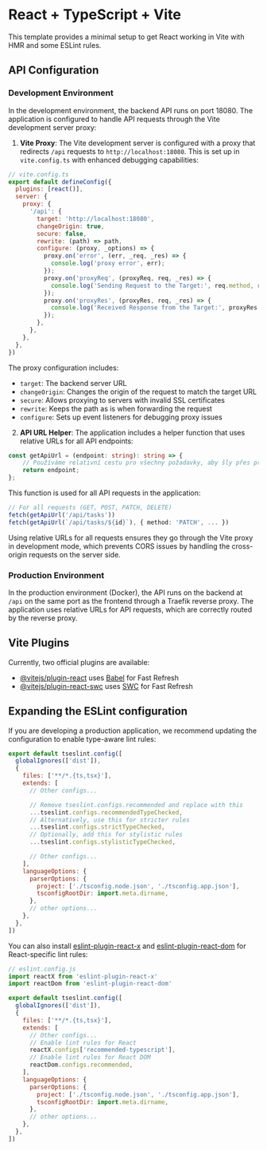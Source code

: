 # React + TypeScript + Vite

This template provides a minimal setup to get React working in Vite with HMR and some ESLint rules.

## API Configuration

### Development Environment

In the development environment, the backend API runs on port 18080. The application is configured to handle API requests through the Vite development server proxy:

1. **Vite Proxy**: The Vite development server is configured with a proxy that redirects `/api` requests to `http://localhost:18080`. This is set up in `vite.config.ts` with enhanced debugging capabilities:

```javascript
// vite.config.ts
export default defineConfig({
  plugins: [react()],
  server: {
    proxy: {
      '/api': {
        target: 'http://localhost:18080',
        changeOrigin: true,
        secure: false,
        rewrite: (path) => path,
        configure: (proxy, _options) => {
          proxy.on('error', (err, _req, _res) => {
            console.log('proxy error', err);
          });
          proxy.on('proxyReq', (proxyReq, req, _res) => {
            console.log('Sending Request to the Target:', req.method, req.url);
          });
          proxy.on('proxyRes', (proxyRes, req, _res) => {
            console.log('Received Response from the Target:', proxyRes.statusCode, req.url);
          });
        },
      },
    },
  },
})
```

The proxy configuration includes:
- `target`: The backend server URL
- `changeOrigin`: Changes the origin of the request to match the target URL
- `secure`: Allows proxying to servers with invalid SSL certificates
- `rewrite`: Keeps the path as is when forwarding the request
- `configure`: Sets up event listeners for debugging proxy issues

2. **API URL Helper**: The application includes a helper function that uses relative URLs for all API endpoints:

```typescript
const getApiUrl = (endpoint: string): string => {
    // Používáme relativní cestu pro všechny požadavky, aby šly přes proxy
    return endpoint;
};
```

This function is used for all API requests in the application:

```typescript
// For all requests (GET, POST, PATCH, DELETE)
fetch(getApiUrl('/api/tasks'))
fetch(getApiUrl(`/api/tasks/${id}`), { method: 'PATCH', ... })
```

Using relative URLs for all requests ensures they go through the Vite proxy in development mode, which prevents CORS issues by handling the cross-origin requests on the server side.

### Production Environment

In the production environment (Docker), the API runs on the backend at `/api` on the same port as the frontend through a Traefik reverse proxy. The application uses relative URLs for API requests, which are correctly routed by the reverse proxy.

## Vite Plugins

Currently, two official plugins are available:

- [@vitejs/plugin-react](https://github.com/vitejs/vite-plugin-react/blob/main/packages/plugin-react) uses [Babel](https://babeljs.io/) for Fast Refresh
- [@vitejs/plugin-react-swc](https://github.com/vitejs/vite-plugin-react/blob/main/packages/plugin-react-swc) uses [SWC](https://swc.rs/) for Fast Refresh

## Expanding the ESLint configuration

If you are developing a production application, we recommend updating the configuration to enable type-aware lint rules:

```js
export default tseslint.config([
  globalIgnores(['dist']),
  {
    files: ['**/*.{ts,tsx}'],
    extends: [
      // Other configs...

      // Remove tseslint.configs.recommended and replace with this
      ...tseslint.configs.recommendedTypeChecked,
      // Alternatively, use this for stricter rules
      ...tseslint.configs.strictTypeChecked,
      // Optionally, add this for stylistic rules
      ...tseslint.configs.stylisticTypeChecked,

      // Other configs...
    ],
    languageOptions: {
      parserOptions: {
        project: ['./tsconfig.node.json', './tsconfig.app.json'],
        tsconfigRootDir: import.meta.dirname,
      },
      // other options...
    },
  },
])
```

You can also install [eslint-plugin-react-x](https://github.com/Rel1cx/eslint-react/tree/main/packages/plugins/eslint-plugin-react-x) and [eslint-plugin-react-dom](https://github.com/Rel1cx/eslint-react/tree/main/packages/plugins/eslint-plugin-react-dom) for React-specific lint rules:

```js
// eslint.config.js
import reactX from 'eslint-plugin-react-x'
import reactDom from 'eslint-plugin-react-dom'

export default tseslint.config([
  globalIgnores(['dist']),
  {
    files: ['**/*.{ts,tsx}'],
    extends: [
      // Other configs...
      // Enable lint rules for React
      reactX.configs['recommended-typescript'],
      // Enable lint rules for React DOM
      reactDom.configs.recommended,
    ],
    languageOptions: {
      parserOptions: {
        project: ['./tsconfig.node.json', './tsconfig.app.json'],
        tsconfigRootDir: import.meta.dirname,
      },
      // other options...
    },
  },
])
```
